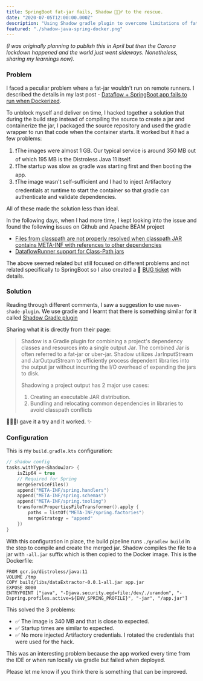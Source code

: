 ```yaml
---
title: SpringBoot fat-jar fails, Shadow 🕵🏽‍♂️ to the rescue.
date: "2020-07-05T12:00:00.000Z"
description: "Using Shadow gradle plugin to overcome limitations of fat jar."
featured: "./shadow-java-spring-docker.png"
---
```


_(I was originally planning to publish this in April but then the Corona lockdown happened and the world just went sideways. Nonetheless, sharing my learnings now)._

### Problem
I faced a peculiar problem where a fat-jar wouldn't run on remote runners. I described the details in my last post - [Dataflow + SpringBoot app fails to run when Dockerized](https://suspendfun.com/2020/Dataflow-Springboot-app-fails-to-run-when-dockerised/).

To unblock myself and deliver on time, I hacked together a solution that during the build step instead of compiling the source to create a jar and containerize the jar, I packaged the source repository and used the gradle wrapper to run that code when the container starts. 
It worked but it had a few problems:
1. ❗️The images were almost 1 GB. Our typical service is around 350 MB out of which 195 MB is the Distroless Java 11 itself.
1. ❗️The startup was slow as gradle was starting first and then booting the app.
1. ❗️The image wasn't self-sufficient and I had to inject Artifactory credentials at runtime to start the container so that gradle can authenticate and validate dependencies.

All of these made the solution less than ideal. 

In the following days, when I had more time, I kept looking into the issue and found the following issues on Github and Apache BEAM project
* [Files from classpath are not properly resolved when classpath JAR contains META-INF with references to other dependencies](https://github.com/GoogleCloudPlatform/DataflowJavaSDK/issues/538)
* [DataflowRunner support for Class-Path jars](https://issues.apache.org/jira/browse/BEAM-1325)

The above seemed related but still focused on different problems and not related specifically to SpringBoot so I also created a 🐞 [BUG ticket](https://issues.apache.org/jira/browse/BEAM-9669) with details.


### Solution
Reading through different comments, I saw a suggestion to use `maven-shade-plugin`. We use gradle and I learnt that there is something similar for it called [Shadow Gradle plugin](https://imperceptiblethoughts.com/shadow/)

Sharing what it is directly from their page:
> Shadow is a Gradle plugin for combining a project's dependency classes and resources into a single output Jar. The combined Jar is often referred to a fat-jar or uber-jar. Shadow utilizes JarInputStream and JarOutputStream to efficiently process dependent libraries into the output jar without incurring the I/O overhead of expanding the jars to disk.
> 
> Shadowing a project output has 2 major use cases:
> 1. Creating an executable JAR distribution.
> 2. Bundling and relocating common dependencies in libraries to avoid classpath conflicts

👨🏻‍💻I gave it a try and it worked. ✨

### Configuration
This is my `build.gradle.kts` configuration:
```kotlin
// shadow config
tasks.withType<ShadowJar> {
    isZip64 = true
    // Required for Spring
    mergeServiceFiles()
    append("META-INF/spring.handlers")
    append("META-INF/spring.schemas")
    append("META-INF/spring.tooling")
    transform(PropertiesFileTransformer().apply {
        paths = listOf("META-INF/spring.factories")
        mergeStrategy = "append"
    })
}
```

With this configuration in place, the build pipeline runs `./gradlew build` in the step to compile and create the merged jar. Shadow compiles the file to a jar with `-all.jar` suffix which is then copied to the Docker image. 
This is the Dockerfile:
```
FROM gcr.io/distroless/java:11
VOLUME /tmp
COPY build/libs/dataExtractor-0.0.1-all.jar app.jar
EXPOSE 8080
ENTRYPOINT ["java", "-Djava.security.egd=file:/dev/./urandom", "-Dspring.profiles.active=${ENV_SPRING_PROFILE}", "-jar", "/app.jar"]
```

This solved the 3 problems:
* ✅ The image is 340 MB and that is close to expected.
* ✅ Startup times are similar to expected.
* ✅ No more injected Artifactory credentials. I rotated the credentials that were used for the hack.

This was an interesting problem because the app worked every time from the IDE or when run locally via gradle but failed when deployed.

Please let me know if you think there is something that can be improved. 